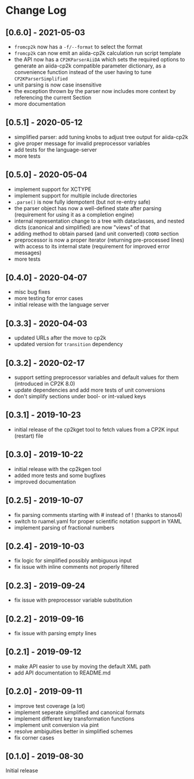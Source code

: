 # Change Log

## [0.6.0] - 2021-05-03

* `fromcp2k` now has a `-f/--format` to select the format
* `fromcp2k` can now emit an aiida-cp2k calculation run script template
* the API now has a `CP2KParserAiiDA` which sets the required options
  to generate an aiida-cp2k compatible parameter dictionary, as a convenience
  function instead of the user having to tune `CP2KParserSimplified`
* unit parsing is now case insensitive
* the exception thrown by the parser now includes more context by
  referencing the current Section
* more documentation

## [0.5.1] - 2020-05-12

* simplified parser: add tuning knobs to adjust tree output for aiida-cp2k
* give proper message for invalid preprocessor variables
* add tests for the language-server
* more tests

## [0.5.0] - 2020-05-04

* implement support for XCTYPE
* implement support for multiple include directories
* `.parse()` is now fully idempotent (but not re-entry safe)
* the parser object has now a well-defined state after parsing
  (requirement for using it as a completion engine)
* internal representation change to a tree with dataclasses,
  and nested dicts (canonical and simplified) are now "views" of that
* adding method to obtain parsed (and unit converted) `COORD` section
* preprocessor is now a proper iterator (returning pre-processed lines)
  with access to its internal state (requirement for improved error messages)
* more tests

## [0.4.0] - 2020-04-07

* misc bug fixes
* more testing for error cases
* initial release with the language server

## [0.3.3] - 2020-04-03

* updated URLs after the move to cp2k
* updated version for `transition` dependency

## [0.3.2] - 2020-02-17

* support setting preprocessor variables and default values for them (introduced in CP2K 8.0)
* update dependencies and add more tests of unit conversions
* don't simplify sections under bool- or int-valued keys

## [0.3.1] - 2019-10-23

* initial release of the cp2kget tool to fetch values from a CP2K input (restart) file

## [0.3.0] - 2019-10-22

* initial release with the cp2kgen tool
* added more tests and some bugfixes
* improved documentation

## [0.2.5] - 2019-10-07

* fix parsing comments starting with # instead of ! (thanks to stanos4)
* switch to ruamel.yaml for proper scientific notation support in YAML
* implement parsing of fractional numbers

## [0.2.4] - 2019-10-03

* fix logic for simplified possibly ambiguous input
* fix issue with inline comments not properly filtered

## [0.2.3] - 2019-09-24

* fix issue with preprocessor variable substitution

## [0.2.2] - 2019-09-16

* fix issue with parsing empty lines

## [0.2.1] - 2019-09-12

* make API easier to use by moving the default XML path
* add API documentation to README.md

## [0.2.0] - 2019-09-11

* improve test coverage (a lot)
* implement seperate simplified and canonical formats
* implement different key transformation functions
* implement unit conversion via pint
* resolve ambiguities better in simplified schemes
* fix corner cases

## [0.1.0] - 2019-08-30

Initial release
